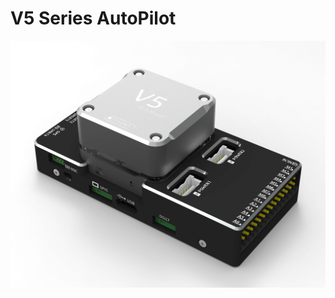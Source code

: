 # V5 Series AutoPilot

![V5 AutoPilot](../assets/flight-controller/v5-autopilot/v5-autopilot.jpg)

















